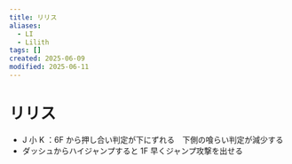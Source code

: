 ```yaml
---
title: リリス
aliases:
  - LI
  - Lilith
tags: []
created: 2025-06-09
modified: 2025-06-11
---
```


# リリス

- J 小 K ：6F から押し合い判定が下にずれる　下側の喰らい判定が減少する
- ダッシュからハイジャンプすると 1F 早くジャンプ攻撃を出せる
